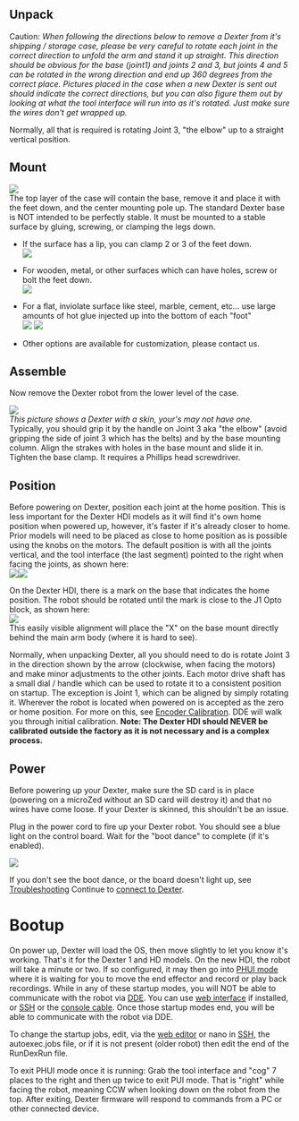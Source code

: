 ## Unpack
Caution: _When following the directions below to remove a Dexter from it's shipping / storage case, please be very careful to rotate each joint in the correct direction to unfold the arm and stand it up straight. This direction should be obvious for the base (joint1) and joints 2 and 3, but joints 4 and 5 can be rotated in the wrong direction and end up 360 degrees from the correct place. Pictures placed in the case when a new Dexter is sent out should indicate the correct directions, but you can also figure them out by looking at what the tool interface will run into as it's rotated. Just make sure the wires don't get wrapped up._

Normally, all that is required is rotating Joint 3, "the elbow" up to a straight vertical position.

## Mount
![](https://user-images.githubusercontent.com/419392/83582361-281b2880-a4f6-11ea-931d-595f7a4cbbac.png)<br>
The top layer of the case will contain the base, remove it and place it with the feet down, and the center mounting pole up. The standard Dexter base is NOT intended to be perfectly stable. It must be mounted to a stable surface by gluing, screwing, or clamping the legs down. 
- If the surface has a lip, you can clamp 2 or 3 of the feet down.<br><img src="https://user-images.githubusercontent.com/419392/58844223-183edf00-862b-11e9-8197-37fc97029a21.png">
- For wooden, metal, or other surfaces which can have holes, screw or bolt the feet down.<br><img src="https://user-images.githubusercontent.com/419392/58844593-c5febd80-862c-11e9-9076-bd438fcaf95d.png">
- For a flat, inviolate surface like steel, marble, cement, etc... use large amounts of hot glue injected up into the bottom of each "foot"<br><img src="https://user-images.githubusercontent.com/419392/58844667-183fde80-862d-11e9-8bcc-aeaed5865306.png"> <img src="https://user-images.githubusercontent.com/419392/58922776-4dae0000-86f1-11e9-9b93-85de3b98551f.png">

- Other options are available for customization, please contact us.

## Assemble
Now remove the Dexter robot from the lower level of the case. <br>

![](https://user-images.githubusercontent.com/419392/83826232-3e5cec00-a690-11ea-93a9-5d721a59ebe1.jpg)<br>
_This picture shows a Dexter with a skin, your's may not have one._<br>
Typically, you should grip it by the handle on Joint 3 aka "the elbow" (avoid gripping the side of joint 3 which has the belts) and by the base mounting column. Align the strakes with holes in the base mount and slide it in. Tighten the base clamp. It requires a Phillips head screwdriver. 

## Position
Before powering on Dexter, position each joint at the home position. This is less important for the Dexter HDI models as it will find it's own home position when powered up, however, it's faster if it's already closer to home. Prior models will need to be placed as close to home position as is possible using the knobs on the motors. The default position is with all the joints vertical, and the tool interface (the last segment) pointed to the right when facing the joints, as shown here:<br> <img src="https://raw.githubusercontent.com/cfry/dde/master/doc/coor_images/Positive_Joint_Directions_J234.PNG">![](https://github.com/cfry/dde/blob/master/doc/coor_images/Positive_Joint_Directions_J15.PNG?raw=true)

On the Dexter HDI, there is a mark on the base that indicates the home position. The robot should be rotated until the mark is close to the J1 Opto block, as shown here:<BR>
![](https://user-images.githubusercontent.com/419392/83826349-8845d200-a690-11ea-8bba-e899748f2fb3.jpg)
<BR>This easily visible alignment will place the "X" on the base mount directly behind the main arm body (where it is hard to see).

Normally, when unpacking Dexter, all you should need to do is rotate Joint 3 in the direction shown by the arrow (clockwise, when facing the motors) and make minor adjustments to the other joints. Each motor drive shaft has a small dial / handle which can be used to rotate it to a consistent position on startup. The exception is Joint 1, which can be aligned by simply rotating it. Wherever the robot is located when powered on is accepted as the zero or home position. For more on this, see [Encoder Calibration](Encoder-Calibration). DDE will walk you through initial calibration. **Note: The Dexter HDI should NEVER be calibrated outside the factory as it is not necessary and is a complex process.**

## Power
Before powering up your Dexter, make sure the SD card is in place (powering on a microZed without an SD card will destroy it) and that no wires have come loose. If your Dexter is skinned, this shouldn't be an issue. 

Plug in the power cord to fire up your Dexter robot. You should see a blue light on the control board. Wait for the "boot dance" to complete (if it's enabled). 

![](https://user-images.githubusercontent.com/419392/83826550-0609dd80-a691-11ea-8210-35bf60e937d9.jpg)

If you don't see the boot dance, or the board doesn't light up, see [Troubleshooting](Troubleshooting)
Continue to [connect to Dexter](Dexter-Networking).

# Bootup

On power up, Dexter will load the OS, then move slightly to let you know it's working. That's it for the Dexter 1 and HD models. On the new HDI, the robot will take a minute or two. If so configured, it may then go into [PHUI mode](PhysicalUserInterface) where it is waiting for you to move the end effector and record or play back recordings. While in any of these startup modes, you will NOT be able to communicate with the robot via [DDE](DDE). You can use [web interface](nodejs-webserver) if installed, or [SSH](Dexter-Networking#shell-access-via-ssh) or the [console cable](Dexter-USB-Connection). Once those startup modes end, you will be able to communicate with the robot via DDE. 

To change the startup jobs, edit, via the [web editor](nodejs-webserver#web-editor) or nano in [SSH](Dexter-Networking#shell-access-via-ssh), the autoexec.jobs file, or if it is not present (older robot) then edit the end of the RunDexRun file. 

To exit PHUI mode once it is running: Grab the tool interface and "cog" 7 places to the right and then up twice to exit PUI mode. That is "right" while facing the robot, meaning CCW when looking down on the robot from the top. After exiting, Dexter firmware will respond to commands from a PC or other connected device.